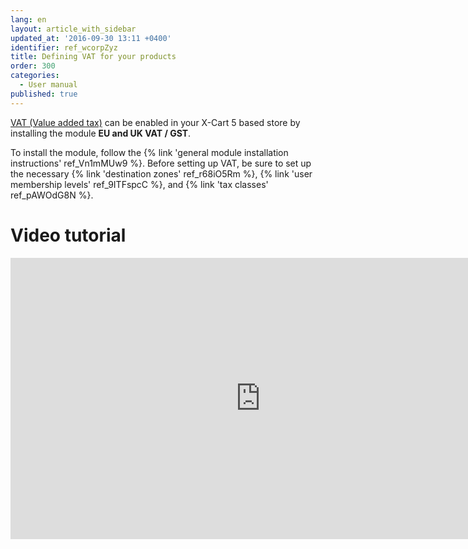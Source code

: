 ```yaml
---
lang: en
layout: article_with_sidebar
updated_at: '2016-09-30 13:11 +0400'
identifier: ref_wcorpZyz
title: Defining VAT for your products
order: 300
categories:
  - User manual
published: true
---
```


[VAT (Value added tax)](http://en.wikipedia.org/wiki/Value_added_tax#With_a_value_added_tax) can be enabled in your X-Cart 5 based store by installing the module **EU and UK VAT / GST**.

To install the module, follow the {% link 'general module installation instructions' ref_Vn1mMUw9 %}. Before setting up VAT, be sure to set up the necessary {% link 'destination zones' ref_r68iO5Rm %}, {% link 'user membership levels' ref_9ITFspcC %}, and {% link 'tax classes' ref_pAWOdG8N %}.

# Video tutorial

<iframe class="youtube-player" type="text/html" style="width: 800px; height: 450px" src="http://www.youtube.com/embed/kCS54G0QvvU" frameborder="0"></iframe>
